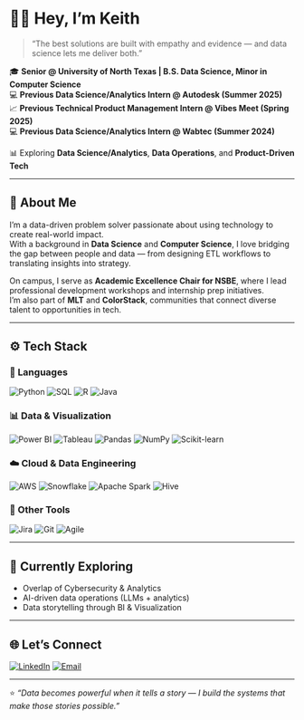 # 👋🏾 Hey, I’m Keith

> “The best solutions are built with empathy and evidence — and data science lets me deliver both.”

🎓 **Senior @ University of North Texas | B.S. Data Science, Minor in Computer Science**  
💻 **Previous Data Science/Analytics Intern @ Autodesk (Summer 2025)**  
📈 **Previous Technical Product Management Intern @ Vibes Meet (Spring 2025)**  
💻 **Previous Data Science/Analytics Intern @ Wabtec (Summer 2024)**  

📊 Exploring **Data Science/Analytics**, **Data Operations**, and **Product-Driven Tech**

---

## 🧠 About Me  
I’m a data-driven problem solver passionate about using technology to create real-world impact.  
With a background in **Data Science** and **Computer Science**, I love bridging the gap between people and data — from designing ETL workflows to translating insights into strategy.  

On campus, I serve as **Academic Excellence Chair for NSBE**, where I lead professional development workshops and internship prep initiatives.  
I’m also part of **MLT** and **ColorStack**, communities that connect diverse talent to opportunities in tech.  

---

## ⚙️ Tech Stack  

### 🧩 Languages  
![Python](https://img.shields.io/badge/Python-3776AB?style=for-the-badge&logo=python&logoColor=white)
![SQL](https://img.shields.io/badge/SQL-316192?style=for-the-badge&logo=postgresql&logoColor=white)
![R](https://img.shields.io/badge/R-276DC3?style=for-the-badge&logo=r&logoColor=white)
![Java](https://img.shields.io/badge/Java-007396?style=for-the-badge&logo=openjdk&logoColor=white)

### 📊 Data & Visualization  
![Power BI](https://img.shields.io/badge/Power_BI-F2C811?style=for-the-badge&logo=powerbi&logoColor=black)
![Tableau](https://img.shields.io/badge/Tableau-E97627?style=for-the-badge&logo=tableau&logoColor=white)
![Pandas](https://img.shields.io/badge/Pandas-150458?style=for-the-badge&logo=pandas&logoColor=white)
![NumPy](https://img.shields.io/badge/NumPy-013243?style=for-the-badge&logo=numpy&logoColor=white)
![Scikit-learn](https://img.shields.io/badge/scikit--learn-F7931E?style=for-the-badge&logo=scikitlearn&logoColor=white)

### ☁️ Cloud & Data Engineering  
![AWS](https://img.shields.io/badge/AWS-232F3E?style=for-the-badge&logo=amazonaws&logoColor=white)
![Snowflake](https://img.shields.io/badge/Snowflake-29B5E8?style=for-the-badge&logo=snowflake&logoColor=white)
![Apache Spark](https://img.shields.io/badge/Apache_Spark-E25A1C?style=for-the-badge&logo=apachespark&logoColor=white)
![Hive](https://img.shields.io/badge/Apache_Hive-FDEE21?style=for-the-badge&logo=apachehive&logoColor=black)

### 🧠 Other Tools  
![Jira](https://img.shields.io/badge/Jira-0052CC?style=for-the-badge&logo=jira&logoColor=white)
![Git](https://img.shields.io/badge/Git-F05032?style=for-the-badge&logo=git&logoColor=white)
![Agile](https://img.shields.io/badge/Agile_Methodologies-2496ED?style=for-the-badge&logo=scrumalliance&logoColor=white)

---

## 🚀 Currently Exploring  
- Overlap of Cybersecurity & Analytics
- AI-driven data operations (LLMs + analytics)  
- Data storytelling through BI & Visualization  

---

## 🌐 Let’s Connect  

[![LinkedIn](https://img.shields.io/badge/LinkedIn-0A66C2?style=for-the-badge&logo=linkedin&logoColor=white)](https://linkedin.com/in/keith-washington)
[![Email](https://img.shields.io/badge/Email-keithhwash%40gmail.com-red?style=for-the-badge&logo=gmail&logoColor=white)](mailto:keithhwash@gmail.com)

---

⭐ *“Data becomes powerful when it tells a story — I build the systems that make those stories possible.”*


<!--
**WashKeith/WashKeith** is a ✨ _special_ ✨ repository because its `README.md` (this file) appears on your GitHub profile.

Here are some ideas to get you started:

- 🔭 I’m currently working on ...
- 🌱 I’m currently learning ...
- 👯 I’m looking to collaborate on ...
- 🤔 I’m looking for help with ...
- 💬 Ask me about ...
- 📫 How to reach me: ...
- 😄 Pronouns: ...
- ⚡ Fun fact: ...
-->
